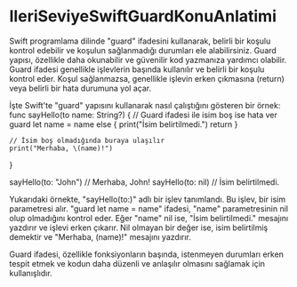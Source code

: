 # IleriSeviyeSwiftGuardKonuAnlatimi
Swift programlama dilinde "guard" ifadesini kullanarak, belirli bir koşulu kontrol edebilir ve koşulun sağlanmadığı durumları ele alabilirsiniz. 
Guard yapısı, özellikle daha okunabilir ve güvenilir kod yazmanıza yardımcı olabilir. Guard ifadesi genellikle işlevlerin başında kullanılır ve belirli 
bir koşulu kontrol eder. Koşul sağlanmazsa, genellikle işlevin erken çıkmasına (return) veya belirli bir hata durumuna yol açar.

İşte Swift'te "guard" yapısını kullanarak nasıl çalıştığını gösteren bir örnek:
func sayHello(to name: String?) {
    // Guard ifadesi ile isim boş ise hata ver
    guard let name = name else {
        print("İsim belirtilmedi.")
        return
    }
    
    // İsim boş olmadığında buraya ulaşılır
    print("Merhaba, \(name)!")
}

sayHello(to: "John") // Merhaba, John!
sayHello(to: nil)    // İsim belirtilmedi.

Yukarıdaki örnekte, "sayHello(to:)" adlı bir işlev tanımlandı. Bu işlev, bir isim parametresi alır. "guard let name = name" ifadesi, "name" parametresinin 
nil olup olmadığını kontrol eder. Eğer "name" nil ise, "İsim belirtilmedi." mesajını yazdırır ve işlevi erken çıkarır. Nil olmayan bir değer ise, isim 
belirtilmiş demektir ve "Merhaba, (name)!" mesajını yazdırır.

Guard ifadesi, özellikle fonksiyonların başında, istenmeyen durumları erken tespit etmek ve kodun daha düzenli ve anlaşılır olmasını sağlamak için 
kullanışlıdır.
